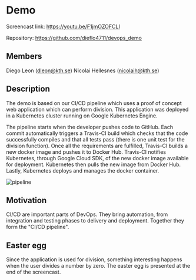 # Demo
Screencast link: https://youtu.be/F1jmOZOFCLI

Repository: https://github.com/dieflo4711/devops_demo

## Members
Diego Leon (dleon@kth.se)
Nicolai Hellesnes (nicolaih@kth.se)

## Description
The demo is based on our CI/CD pipeline which uses a proof of concept web application which can perform division. This application was deployed in a Kubernetes cluster running on Google Kubernetes Engine. 

The pipeline starts when the developer pushes code to GitHub. Each commit automatically triggers a Travis-CI build which checks that the code successfully compiles and that all tests pass (there is one unit test for the division function). Once all the requirements are fulfilled, Travis-CI builds a new docker image and pushes it to Docker Hub. Travis-CI notifies Kubernetes, through Google Cloud SDK, of the new docker image available for deployment. Kubernetes then pulls the new image from Docker Hub. Lastly, Kubernetes deploys and manages the docker container.

![pipeline](https://media.discordapp.net/attachments/689574194035687474/702564112311517344/pipe.jpg)

## Motivation
CI/CD are important parts of DevOps. They bring automation, from integration and testing phases to delivery and deployment. Together they form the "CI/CD pipeline".

## Easter egg
Since the application is used for division, something interesting happens when the user divides a number by zero. The easter egg is presented at the end of the screencast.

